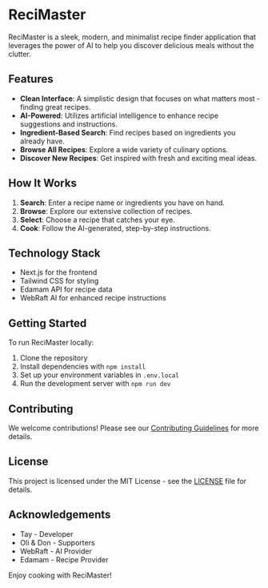 # ReciMaster

ReciMaster is a sleek, modern, and minimalist recipe finder application that leverages the power of AI to help you discover delicious meals without the clutter.

## Features

- **Clean Interface**: A simplistic design that focuses on what matters most - finding great recipes.
- **AI-Powered**: Utilizes artificial intelligence to enhance recipe suggestions and instructions.
- **Ingredient-Based Search**: Find recipes based on ingredients you already have.
- **Browse All Recipes**: Explore a wide variety of culinary options.
- **Discover New Recipes**: Get inspired with fresh and exciting meal ideas.

## How It Works

1. **Search**: Enter a recipe name or ingredients you have on hand.
2. **Browse**: Explore our extensive collection of recipes.
3. **Select**: Choose a recipe that catches your eye.
4. **Cook**: Follow the AI-generated, step-by-step instructions.

## Technology Stack

- Next.js for the frontend
- Tailwind CSS for styling
- Edamam API for recipe data
- WebRaft AI for enhanced recipe instructions

## Getting Started

To run ReciMaster locally:

1. Clone the repository
2. Install dependencies with `npm install`
3. Set up your environment variables in `.env.local`
4. Run the development server with `npm run dev`

## Contributing

We welcome contributions! Please see our [Contributing Guidelines](CONTRIBUTING.md) for more details.

## License

This project is licensed under the MIT License - see the [LICENSE](LICENSE) file for details.

## Acknowledgements

- Tay - Developer
- Oli & Don - Supporters
- WebRaft - AI Provider
- Edamam - Recipe Provider

Enjoy cooking with ReciMaster!
